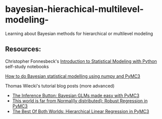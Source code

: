 # bayesian-hierachical-multilevel-modeling-
Learning about Bayesian methods for hierarchical or multilevel modeling



## Resources:

Christopher Fonnesbeck's [Introduction to Statistical Modeling with Python](https://github.com/fonnesbeck/intro_stat_modeling_2017) self-study notebooks

[How to do Bayesian statistical modelling using numpy and PyMC3](https://github.com/ericmjl/bayesian-stats-modelling-tutorial)

Thomas Wiecki's tutorial blog posts (more advanced)
- [The Inference Button: Bayesian GLMs made easy with PyMC3](https://twiecki.io/blog/2013/08/12/bayesian-glms-1/)
- [This world is far from Normal(ly distributed): Robust Regression in PyMC3](https://twiecki.github.io/blog/2013/08/27/bayesian-glms-2/)
- [The Best Of Both Worlds: Hierarchical Linear Regression in PyMC3](https://twiecki.github.io/blog/2014/03/17/bayesian-glms-3/)
